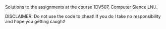 Solutions to the assignments at the course 1DV507, Computer Sience LNU.

 DISCLAIMER: Do not use the code to cheat! If you do I take no responsibility and hope you getting caught!